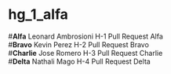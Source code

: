# hg_1_alfa
#**Alfa** Leonard Ambrosioni H-1 Pull Request Alfa  
#**Bravo** Kevin Perez H-2 Pull Request Bravo  
#**Charlie** Jose Romero H-3 Pull Request Charlie  
#**Delta** Nathali Mago H-4 Pull Request Delta  

